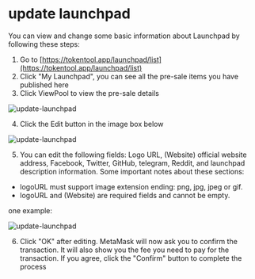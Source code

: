 # update launchpad

You can view and change some basic information about Launchpad by following these steps:

1. Go to [https://tokentool.app/launchpad/list](https://tokentool.app/launchpad/list)
2. Click "My Launchpad", you can see all the pre-sale items you have published here
3. Click ViewPool to view the pre-sale details

![update-launchpad](../.gitbook/assets/launchpad/Snipaste_2022-05-08_13-58-08.png)


4. Click the Edit button in the image box below

![update-launchpad](../.gitbook/assets/launchpad/Snipaste_2022-05-08_14-03-42.png)

5. You can edit the following fields: Logo URL, (Website) official website address, Facebook, Twitter, GitHub, telegram, Reddit, and launchpad description information. Some important notes about these sections:
- logoURL must support image extension ending: png, jpg, jpeg or gif.
- logoURL and (Website) are required fields and cannot be empty.

one example:

![update-launchpad](../.gitbook/assets/launchpad/Snipaste_2022-05-08_14-11-02.png)


6. Click "OK" after editing. MetaMask will now ask you to confirm the transaction. It will also show you the fee you need to pay for the transaction. If you agree, click the "Confirm" button to complete the process